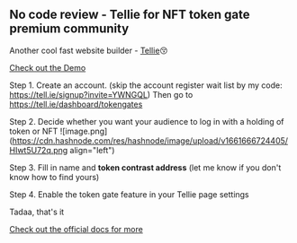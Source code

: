 ## No code review  - Tellie for NFT token gate premium community

Another cool fast website builder - [Tellie](https://tell.ie/signup?invite=YWNGQL)😚

[Check out the Demo](https://tell.ie/timbaland/Congo)


Step 1. Create an account. 
(skip the account register wait list by my code: https://tell.ie/signup?invite=YWNGQL)
Then go to https://tell.ie/dashboard/tokengates

Step 2. Decide whether you want your audience to log in with a holding of token or NFT
![image.png](https://cdn.hashnode.com/res/hashnode/image/upload/v1661666724405/HIwt5U72q.png align="left")

Step 3. Fill in name and **token contrast address** (let me know if you don't know how to find yours)

Step 4. Enable the token gate feature in your Tellie page settings

Tadaa, that's it

[Check out the official docs for more](https://tellieset.notion.site/Create-token-gated-content-121546f446c749ca83d140b435eac64d)





